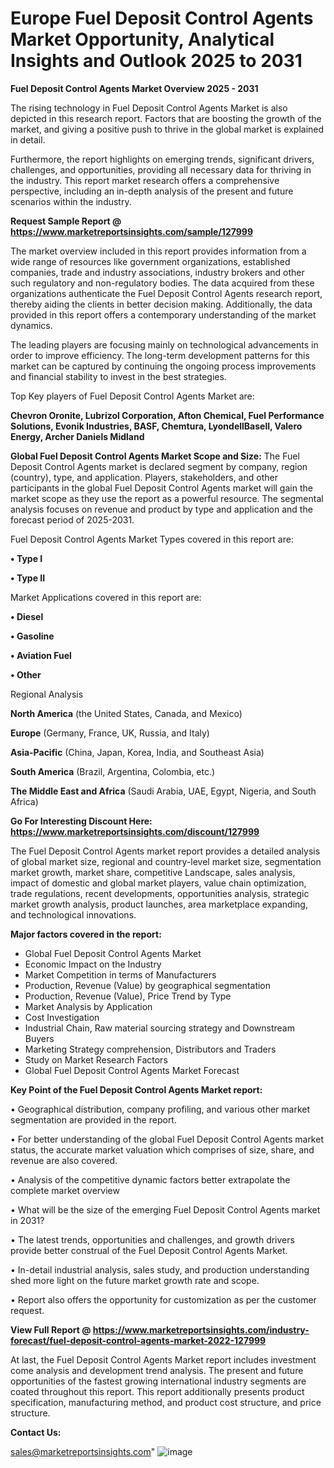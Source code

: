   # Europe Fuel Deposit Control Agents Market Opportunity, Analytical Insights and Outlook 2025 to 2031

<Strong> Fuel Deposit Control Agents Market Overview 2025 - 2031</strong>

The rising technology in Fuel Deposit Control Agents Market is also depicted in this research report. Factors that are boosting the growth of the market, and giving a positive push to thrive in the global market is explained in detail.

Furthermore, the report highlights on emerging trends, significant drivers, challenges, and opportunities, providing all necessary data for thriving in the industry. This report market research offers a comprehensive perspective, including an in-depth analysis of the present and future scenarios within the industry.

<strong>Request Sample Report @ <a href=https://www.marketreportsinsights.com/sample/127999>https://www.marketreportsinsights.com/sample/127999</a></strong>

The market overview included in this report provides information from a wide range of resources like government organizations, established companies, trade and industry associations, industry brokers and other such regulatory and non-regulatory bodies. The data acquired from these organizations authenticate the Fuel Deposit Control Agents research report, thereby aiding the clients in better decision making. Additionally, the data provided in this report offers a contemporary understanding of the market dynamics.

The leading players are focusing mainly on technological advancements in order to improve efficiency. The long-term development patterns for this market can be captured by continuing the ongoing process improvements and financial stability to invest in the best strategies.

Top Key players of Fuel Deposit Control Agents Market are:

<strong>Chevron Oronite, Lubrizol Corporation, Afton Chemical, Fuel Performance Solutions, Evonik Industries, BASF, Chemtura, LyondellBasell, Valero Energy, Archer Daniels Midland</strong>

<strong><b>Global Fuel Deposit Control Agents Market Scope and Size:</b></strong>
The Fuel Deposit Control Agents market is declared segment by company, region (country), type, and application. Players, stakeholders, and other participants in the global Fuel Deposit Control Agents market will gain the market scope as they use the report as a powerful resource. The segmental analysis focuses on revenue and product by type and application and the forecast period of 2025-2031.

Fuel Deposit Control Agents Market Types covered in this report are:

<strong>• Type I

• Type II</strong>

Market Applications covered in this report are:

<strong>• Diesel

• Gasoline

• Aviation Fuel

• Other</strong> 

Regional Analysis

<strong>North America</strong> (the United States, Canada, and Mexico)

<strong>Europe</strong> (Germany, France, UK, Russia, and Italy)

<strong>Asia-Pacific</strong> (China, Japan, Korea, India, and Southeast Asia)

<strong>South America</strong> (Brazil, Argentina, Colombia, etc.)

<strong>The Middle East and Africa</strong> (Saudi Arabia, UAE, Egypt, Nigeria, and South Africa)

<strong>Go For Interesting Discount Here: <a href=https://www.marketreportsinsights.com/discount/127999>https://www.marketreportsinsights.com/discount/127999</a></strong>

The Fuel Deposit Control Agents market report provides a detailed analysis of global market size, regional and country-level market size, segmentation market growth, market share, competitive Landscape, sales analysis, impact of domestic and global market players, value chain optimization, trade regulations, recent developments, opportunities analysis, strategic market growth analysis, product launches, area marketplace expanding, and technological innovations.

<strong><b>Major factors covered in the report:</b></strong>
<ul>
  <li>Global Fuel Deposit Control Agents Market </li>
  <li>Economic Impact on the Industry</li>
  <li>Market Competition in terms of Manufacturers</li>
  <li>Production, Revenue (Value) by geographical segmentation</li>
  <li>Production, Revenue (Value), Price Trend by Type</li>
  <li>Market Analysis by Application</li>
  <li>Cost Investigation</li>
  <li>Industrial Chain, Raw material sourcing strategy and Downstream Buyers</li>
  <li>Marketing Strategy comprehension, Distributors and Traders</li>
  <li>Study on Market Research Factors</li>
  <li>Global Fuel Deposit Control Agents Market Forecast</li>
</ul>

<strong><b>Key Point of the Fuel Deposit Control Agents Market report:</b></strong>

• Geographical distribution, company profiling, and various other market segmentation are provided in the report.

• For better understanding of the global Fuel Deposit Control Agents market status, the accurate market valuation which comprises of size, share, and revenue are also covered.

• Analysis of the competitive dynamic factors better extrapolate the complete market overview

• What will be the size of the emerging Fuel Deposit Control Agents market in 2031?

• The latest trends, opportunities and challenges, and growth drivers provide better construal of the Fuel Deposit Control Agents Market.

• In-detail industrial analysis, sales study, and production understanding shed more light on the future market growth rate and scope.

• Report also offers the opportunity for customization as per the customer request.

<strong><b>View Full Report @ <a href=https://www.marketreportsinsights.com/industry-forecast/fuel-deposit-control-agents-market-2022-127999>https://www.marketreportsinsights.com/industry-forecast/fuel-deposit-control-agents-market-2022-127999</a></b></strong>


At last, the Fuel Deposit Control Agents Market report includes investment come analysis and development trend analysis. The present and future opportunities of the fastest growing international industry segments are coated throughout this report. This report additionally presents product specification, manufacturing method, and product cost structure, and price structure.

<strong>Contact Us:</strong>

sales@marketreportsinsights.com"
![image](https://github.com/user-attachments/assets/c09cf681-ceea-45bf-b5c1-6896ea6520b5)
